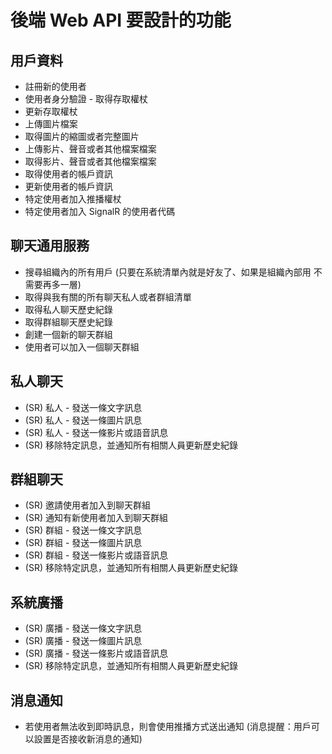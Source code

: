 # 後端 Web API 要設計的功能

## 用戶資料
* 註冊新的使用者
* 使用者身分驗證 - 取得存取權杖
* 更新存取權杖
* 上傳圖片檔案
* 取得圖片的縮圖或者完整圖片
* 上傳影片、聲音或者其他檔案檔案
* 取得影片、聲音或者其他檔案檔案
* 取得使用者的帳戶資訊
* 更新使用者的帳戶資訊
* 特定使用者加入推播權杖
* 特定使用者加入 SignalR 的使用者代碼

## 聊天通用服務
* 搜尋組織內的所有用戶 (只要在系統清單內就是好友了、如果是組織內部用 不需要再多一層)
* 取得與我有關的所有聊天私人或者群組清單
* 取得私人聊天歷史紀錄
* 取得群組聊天歷史紀錄
* 創建一個新的聊天群組
* 使用者可以加入一個聊天群組

## 私人聊天
* (SR) 私人 - 發送一條文字訊息
* (SR) 私人 - 發送一條圖片訊息
* (SR) 私人 - 發送一條影片或語音訊息
* (SR) 移除特定訊息，並通知所有相關人員更新歷史紀錄

## 群組聊天
* (SR) 邀請使用者加入到聊天群組
* (SR) 通知有新使用者加入到聊天群組
* (SR) 群組 - 發送一條文字訊息
* (SR) 群組 - 發送一條圖片訊息
* (SR) 群組 - 發送一條影片或語音訊息
* (SR) 移除特定訊息，並通知所有相關人員更新歷史紀錄

## 系統廣播
* (SR) 廣播 - 發送一條文字訊息
* (SR) 廣播 - 發送一條圖片訊息
* (SR) 廣播 - 發送一條影片或語音訊息
* (SR) 移除特定訊息，並通知所有相關人員更新歷史紀錄

## 消息通知
* 若使用者無法收到即時訊息，則會使用推播方式送出通知
  (消息提醒：用戶可以設置是否接收新消息的通知)
